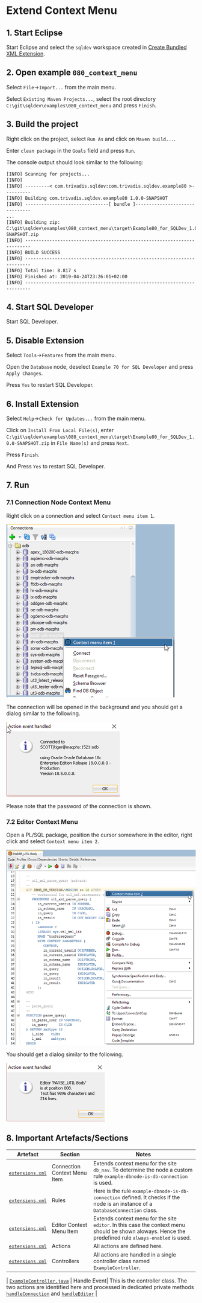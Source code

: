 # Extend Context Menu

## 1. Start Eclipse

Start Eclipse and select the `sqldev` workspace created in [Create Bundled XML Extension](https://github.com/PhilippSalvisberg/sqldev/tree/master/workshop/050_create_bundled_xml_extension).

## 2. Open example `080_context_menu`

Select `File`->`Import...` from the main menu.

Select `Existing Maven Projects...`, select the root directory `C:\git\sqldev\examples\080_context_menu` and press `Finish`.

## 3. Build the project

Right click on the project, select `Run As` and click on `Maven build...`.

Enter `clean package` in the `Goals` field and press `Run`.

The console output should look similar to the following:

```text
[INFO] Scanning for projects...
[INFO] 
[INFO] ---------< com.trivadis.sqldev:com.trivadis.sqldev.example80 >----------
[INFO] Building com.trivadis.sqldev.example80 1.0.0-SNAPSHOT
[INFO] -------------------------------[ bundle ]-------------------------------
...
[INFO] Building zip: C:\git\sqldev\examples\080_context_menu\target\Example80_for_SQLDev_1.0.0-SNAPSHOT.zip
[INFO] ------------------------------------------------------------------------
[INFO] BUILD SUCCESS
[INFO] ------------------------------------------------------------------------
[INFO] Total time: 8.817 s
[INFO] Finished at: 2019-04-24T23:26:01+02:00
[INFO] ------------------------------------------------------------------------
```

## 4. Start SQL Developer

Start SQL Developer.

## 5. Disable Extension

Select `Tools`->`Features` from the main menu.

Open the `Database` node, deselect `Example 70 for SQL Developer` and press `Apply Changes`.

Press `Yes` to restart SQL Developer.

## 6. Install Extension

Select `Help`->`Check for Updates...` from the main menu.

Click on `Install From Local File(s)`, enter `C:\git\sqldev\examples\080_context_menu\target\Example80_for_SQLDev_1.0.0-SNAPSHOT.zip` in `File Name(s)` and press `Next`.

Press `Finish`.

And Press `Yes` to restart SQL Developer.

## 7. Run

### 7.1 Connection Node Context Menu

Right click on a connection and select `Context menu item 1`.

![Connection Context Menu Item](./images/connection_context_menu_item.png)

The connection will be opened in the background and you should get a dialog similar to the following.

![Action event handled](./images/connection_action_event_handled.png)

Please note that the password of the connection is shown.

### 7.2 Editor Context Menu

Open a PL/SQL package, position the cursor somewhere in the editor, right click and select `Context menu item 2`.

![Editor Context Menu Item](./images/editor_context_menu_item.png)

You should get a dialog similar to the following.

![Action event handled](./images/editor_action_event_handled.png)

## 8. Important Artefacts/Sections

| Artefact | Section | Notes |
| -------- | ------- | ----- |
| [`extensions.xml`](https://github.com/PhilippSalvisberg/sqldev/blob/master/examples/080_context_menu/extension.xml#L52-L60) | Connection Context Menu Item | Extends context menu for the site `db_nav`. To determine the node a custom rule `example-dbnode-is-db-connection` is used. |
| [`extensions.xml`](https://github.com/PhilippSalvisberg/sqldev/blob/master/examples/080_context_menu/extension.xml#L18-L25) | Rules | Here is the rule `example-dbnode-is-db-connection` defined. It checks if the node is an instance of a `DatabaseConnection` class. |
| [`extensions.xml`](https://github.com/PhilippSalvisberg/sqldev/blob/master/examples/080_context_menu/extension.xml#L61-L69) | Editor Context Menu Item | Extends context menu for the site `editor`. In this case the context menu should be shown aloways. Hence the predefined rule `always-enabled` is used. |
| [`extensions.xml`](https://github.com/PhilippSalvisberg/sqldev/blob/master/examples/080_context_menu/extension.xml#L27-L41) | Actions | All actions are defined here. |
| [`extensions.xml`](https://github.com/PhilippSalvisberg/sqldev/blob/master/examples/080_context_menu/extension.xml#L27-L41) | Controllers | All actions are handled in a single controller class named `ExampleController`. |


| [`ExampleController.java`](https://github.com/PhilippSalvisberg/sqldev/blob/master/examples/080_context_menu/src/main/java/com/trivadis/sqldev/example80/ExampleController.java#L90-L101) | Handle Event| This is the controller class. The two actions are identified here and processed in dedicated private methods [`handleConnection`](https://github.com/PhilippSalvisberg/sqldev/blob/master/examples/080_context_menu/src/main/java/com/trivadis/sqldev/example80/ExampleController.java#L32-L75) and [`handleEditor`](https://github.com/PhilippSalvisberg/sqldev/blob/master/examples/080_context_menu/src/main/java/com/trivadis/sqldev/example80/ExampleController.java#L77-L88) |
